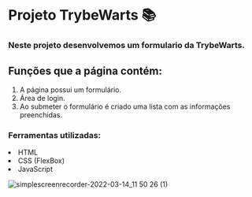 <h1>Projeto TrybeWarts 📚</h1>
<h3>Neste projeto desenvolvemos um formulario da TrybeWarts. </h3>

<h2>Funções que a página contém:</h2>
<ol>
  <li>A página possui um formulário.</li>
  <li>Área de login.</li>
  <li>Ao submeter o formulário é criado uma lista com as informações preenchidas.</li>
</ol>

<h3>Ferramentas utilizadas:</h3>
<li>HTML</li>
<li>CSS (FlexBox)</li>
<li>JavaScript</li>

![simplescreenrecorder-2022-03-14_11 50 26 (1)](https://user-images.githubusercontent.com/47389261/158198981-c557b347-1c9f-4247-bfc4-23d194d91b21.gif)
